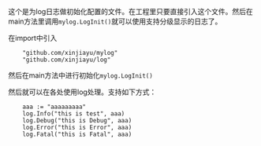 这个是为log日志做初始化配置的文件。在工程里只要直接引入这个文件。然后在main方法里调用`mylog.LogInit()`就可以使用支持分级显示的日志了。

在import中引入
```
	"github.com/xinjiayu/mylog"
	"github.com/xinjiayu/log"

```


然后在main方法中进行初始化`mylog.LogInit()`


然后就可以在各处使用log处理。支持如下方式：

```
	aaa := "aaaaaaaaa"
	log.Info("this is test", aaa)
	log.Debug("this is Debug", aaa)
	log.Error("this is Error", aaa)
	log.Fatal("this is Fatal", aaa)

```